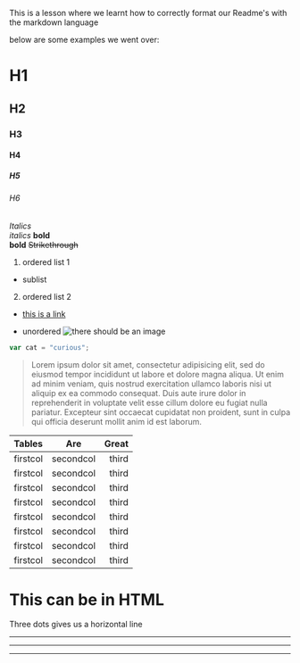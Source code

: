 This is a lesson where we learnt how to correctly format our Readme's with the markdown language

below are some examples we went over:


# H1
## H2
### H3
#### H4
##### H5
###### H6
*Italics*  
_italics_
**bold**  
 __bold__
 ~~Strikethrough~~  
1. ordered list 1
  * sublist
2. ordered list 2
  * [this is a link](http://google.com)


* unordered
![there should be an image](https://cdn2-www.cattime.com/assets/uploads/gallery/siberian-cats-and-kittens/siberian-cats-kittens-1.jpg)
```javascript
var cat = "curious";
```
> Lorem ipsum dolor sit amet, consectetur adipisicing elit, sed do eiusmod tempor incididunt ut labore et dolore magna aliqua. Ut enim ad minim veniam, quis nostrud exercitation ullamco laboris nisi ut aliquip ex ea commodo consequat. Duis aute irure dolor in reprehenderit in voluptate velit esse cillum dolore eu fugiat nulla pariatur. Excepteur sint occaecat cupidatat non proident, sunt in culpa qui officia deserunt mollit anim id est laborum.

|Tables|Are|Great|
|------|:---:|-----:|
|firstcol|secondcol|third|
|firstcol|secondcol|third|
|firstcol|secondcol|third|
|firstcol|secondcol|third|
|firstcol|secondcol|third|
|firstcol|secondcol|third|
|firstcol|secondcol|third|
|firstcol|secondcol|third|


<h1> This can be in HTML </h1>

Three dots gives us a horizontal line
___
***
---
